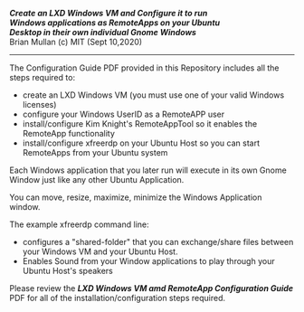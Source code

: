 ***Create an LXD Windows VM and Configure it to run  
Windows applications as RemoteApps on your Ubuntu  
Desktop in their own individual Gnome Windows***  
Brian Mullan (c) MIT (Sept 10,2020)  

---

The Configuration Guide PDF provided in this Repository includes all the steps required to:

* create an LXD Windows VM (you must use one of your valid Windows licenses)
* configure your Windows UserID as a RemoteAPP user
* install/configure Kim Knight's RemoteAppTool so it enables the RemoteApp functionality
* install/configure xfreerdp on your Ubuntu Host so you can start RemoteApps from your Ubuntu system

Each Windows application that you later run will execute in its own Gnome Window just like any other
Ubuntu Application.

You can move, resize, maximize, minimize the Windows Application window.

The example xfreerdp command line:
* configures a "shared-folder" that you can exchange/share files between your Windows VM and your Ubuntu Host.
* Enables Sound from your Window applications to play through your Ubuntu Host's speakers

Please review the ***LXD Windows VM amd RemoteApp Configuration Guide*** PDF for all of the installation/configuration 
steps required.


